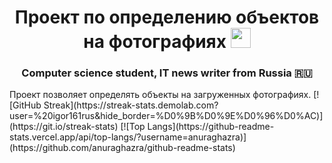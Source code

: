 <h1 align="center"> Проект по определению объектов на фотографиях 
<img src="https://github.com/blackcater/blackcater/raw/main/images/Hi.gif" height="32"/></h1>
<h3 align="center">Computer science student, IT news writer from Russia 🇷🇺</h3>
Проект позволяет определять объекты на загруженных фотографиях.
[![GitHub Streak](https://streak-stats.demolab.com?user=%20igor161rus&hide_border=%D0%9B%D0%9E%D0%96%D0%AC)](https://git.io/streak-stats)
[![Top Langs](https://github-readme-stats.vercel.app/api/top-langs/?username=anuraghazra)](https://github.com/anuraghazra/github-readme-stats)